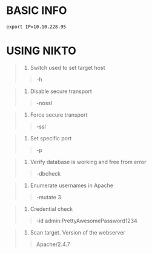 # BASIC INFO

```
export IP=10.10.228.95
```

# USING NIKTO

> 1. Switch used to set target host
>> -h

> 1. Disable secure transport
>> -nossl

> 1. Force secure transport
>> -ssl

> 1. Set specific port
>> -p

> 1. Verify database is working and free from error
>> -dbcheck

> 1. Enumerate usernames in Apache
>> -mutate 3

> 1. Credential check
>> -id admin:PrettyAwesomePassword1234

> 1. Scan target. Version of the webserver
>> Apache/2.4.7